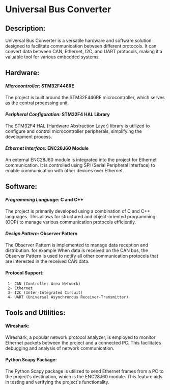 # Universal Bus Converter 
## Description: 
Universal Bus Converter is a versatile hardware and software solution designed to facilitate communication between different protocols. It can convert data between CAN, Ethernet, I2C, and UART protocols, making it a valuable tool for various embedded systems.

## Hardware:
 #### *Microcontroller:* STM32F446RE
  The project is built around the STM32F446RE microcontroller, which serves as the central processing unit.
 #### *Peripheral Configuration:* STM32F4 HAL Library
  The STM32F4 HAL (Hardware Abstraction Layer) library is utilized to configure and control microcontroller peripherals, simplifying the development process.
 #### *Ethernet Interface:* ENC28J60 Module
  An external ENC28J60 module is integrated into the project for Ethernet communication. It is controlled using SPI (Serial Peripheral Interface) to enable communication with other devices over Ethernet.

  ## Software:
 #### *Programming Language:* C and C++
  The project is primarily developed using a combination of C and C++ languages. This allows for structured and object-oriented programming (OOP) to manage various communication protocols efficiently.
 #### *Design Pattern:* Observer Pattern
  The Observer Pattern is implemented to manage data reception and distribution. for example When data is received on the CAN bus, the Observer Pattern is used to notify all other communication protocols that are interested in the received CAN data.

  #### Protocol Support:
     1- CAN (Controller Area Network)
     2- Ethernet
     3- I2C (Inter-Integrated Circuit)
     4- UART (Universal Asynchronous Receiver-Transmitter)

  ## Tools and Utilities:
 #### Wireshark:
 Wireshark, a popular network protocol analyzer, is employed to monitor Ethernet packets between the project and a connected PC. This facilitates debugging and analysis of network communication.
 #### Python Scapy Package:
The Python Scapy package is utilized to send Ethernet frames from a PC to the project's destination, which is the ENC28J60 module. This feature aids in testing and verifying the project's functionality.
